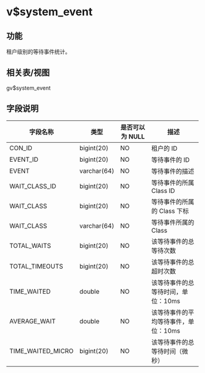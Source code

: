 v$system_event 
===================================



功能 
-----------

租户级别的等待事件统计。

相关表/视图 
---------------

gv$system_event

字段说明 
-------------



|      **字段名称**      |   **类型**    | **是否可以为 NULL** |        **描述**        |
|--------------------|-------------|----------------|----------------------|
| CON_ID             | bigint(20)  | NO             | 租户的 ID               |
| EVENT_ID           | bigint(20)  | NO             | 等待事件的 ID             |
| EVENT              | varchar(64) | NO             | 等待事件的描述              |
| WAIT_CLASS_ID      | bigint(20)  | NO             | 等待事件的所属 Class ID     |
| WAIT_CLASS         | bigint(20)  | NO             | 等待事件的所属的 Class 下标    |
| WAIT_CLASS         | varchar(64) | NO             | 等待事件所属的 Class        |
| TOTAL_WAITS        | bigint(20)  | NO             | 该等待事件的总等待次数          |
| TOTAL_TIMEOUTS     | bigint(20)  | NO             | 该等待事件的总超时次数          |
| TIME_WAITED       | double      | NO             | 该等待事件的总等待时间，单位：10ms  |
| AVERAGE_WAIT       | double      | NO             | 该等待事件的平均等待事件，单位：10ms |
| TIME_WAITED_MICRO | bigint(20)  | NO             | 该等待事件的总等待时间（微秒）      |


